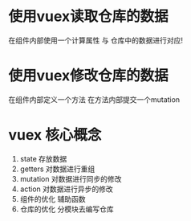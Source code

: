 # 使用vuex读取仓库的数据
  在组件内部使用一个计算属性 与 仓库中的数据进行对应!

# 使用vuex修改仓库的数据
  在组件内部定义一个方法 在方法内部提交一个mutation

# vuex 核心概念
  1. state  存放数据
  2. getters  对数据进行重组
  3. mutation 对数据进行同步的修改
  4. action   对数据进行异步的修改
  5. 组件的优化  辅助函数
  6. 仓库的优化  分模块去编写仓库
